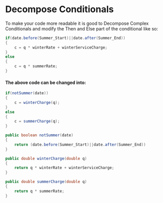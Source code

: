 # Decompose Conditionals

To make your code more readable it is good to Decompose Complex Conditionals and modify the Then and Else part of the conditional like so:

```java
if(date.before(Summer_Start)||date.after(Summer_End))
{
    c = q * winterRate + winterServiceCharge;
}
else
{
    c = q * summerRate;
}
```

#### The above code can be changed into:

```java
if(notSummer(date))
{
    c = winterCharge(q);
}
else
{
    c = summerCharge(q);
}

public boolean notSummer(date)
{
    return (date.before(Summer_Start)||date.after(Summer_End))
}

public double winterCharge(double q)
{
    return q * winterRate + winterServiceCharge;
}

public double summerCharge(double q)
{
    return q * summerRate;
}
```
